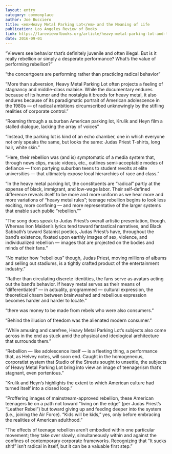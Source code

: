 ```yaml
---
layout: entry
category: commonplace
author: Joe Bucciero
title: <em>Heavy Metal Parking Lot</em> and the Meaning of Life
publication: Los Angeles Review of Books
link: https://lareviewofbooks.org/article/heavy-metal-parking-lot-and-the-meaning-of-life/
date: 2016-09-01
---
```


“Viewers see behavior that’s definitely juvenile and often illegal. But is it really rebellion or simply a desperate performance? What’s the value of performing rebellion?”

“the concertgoers are performing rather than practicing radical behavior”

“More than subversion, Heavy Metal Parking Lot often projects a feeling of stagnancy and middle-class malaise. While the documentary endures because of its humor and the nostalgia it breeds for heavy metal, it also endures because of its paradigmatic portrait of American adolescence in the 1980s — of radical ambitions circumscribed unknowingly by the stifling realities of corporate control.”

“Roaming through a suburban American parking lot, Krulik and Heyn film a stalled dialogue, lacking the array of voices”

“Instead, the parking lot is kind of an echo chamber, one in which everyone not only speaks the same, but looks the same: Judas Priest T-shirts, long hair, white skin.”

“Here, their rebellion was (and is) symptomatic of a media system that, through news clips, music videos, etc., outlines semi-acceptable modes of defiance — from partying suburban teens to student revolts at elite universities — that ultimately expose local hierarchies of race and class.”

“In the heavy metal parking lot, the constituents are “radical” partly at the expense of black, immigrant, and low-wage labor. Their self-defined difference reveals itself to be more and more uniform as we hear more and more variations of “heavy metal rules”; teenage rebellion begins to look less exciting, more confining — and more representative of the larger systems that enable such public “rebellion.””

“The song does speak to Judas Priest’s overall artistic presentation, though. Whereas Iron Maiden’s lyrics tend toward fantastical narratives, and Black Sabbath’s toward Satanist poetics, Judas Priest’s have, throughout the band’s existence, fixated upon earthly images of sex, violence, and individualized rebellion — images that are projected on the bodies and minds of their fans.”

“No matter how “rebellious” though, Judas Priest, moving millions of albums and selling out stadiums, is a tightly crafted product of the entertainment industry.”

“Rather than circulating discrete identities, the fans serve as avatars acting out the band’s behavior. If heavy metal serves as their means of “differentiated” — in actuality, programmed — cultural expression, the theoretical chasm between brainwashed and rebellious expression becomes harder and harder to locate.”

“there was money to be made from rebels who were also consumers.”

“Behind the illusion of freedom was the alienated modern consumer.”

“While amusing and carefree, Heavy Metal Parking Lot’s subjects also come across in the end as stuck amid the physical and ideological architecture that surrounds them.”

“Rebellion — like adolescence itself — is a fleeting thing, a performance that, as Helvey notes, will soon end. Caught in the homogeneous, corporatist system that Studio of the Streets sought to unsettle, the subjects of Heavy Metal Parking Lot bring into view an image of teenagerism that’s stagnant, even portentous.”

“Krulik and Heyn’s highlights the extent to which American culture had turned itself into a closed loop.”

“Proffering images of mainstream-approved rebellion, these American teenagers lie on a path not toward “living on the edge” (per Judas Priest’s “Leather Rebel”) but toward giving up and feeding deeper into the system (i.e., joining the Air Force). “Kids will be kids,” yes, only before embracing the realities of American adulthood.”

“The effects of teenage rebellion aren’t embodied within one particular movement; they take over slowly, simultaneously within and against the confines of contemporary corporate frameworks. Recognizing that “It sucks shit!” isn’t radical in itself, but it can be a valuable first step.”

